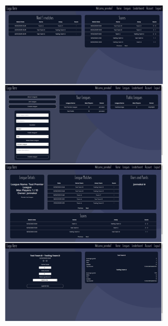 ![Front.PNG](Front.PNG)
![LeaguePage.PNG](LeaguePage.PNG)
![SingleLeague.PNG](SingleLeague.PNG)
![Match.PNG](Match.PNG)
